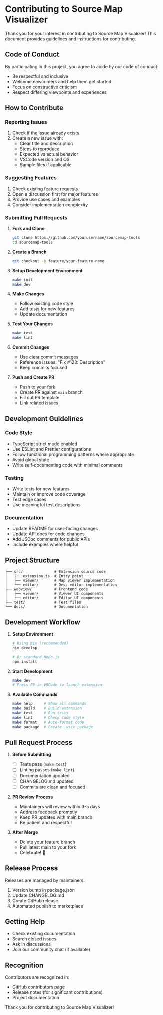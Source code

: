 # Contributing to Source Map Visualizer

Thank you for your interest in contributing to Source Map Visualizer! This document provides guidelines and instructions for contributing.

## Code of Conduct

By participating in this project, you agree to abide by our code of conduct:
- Be respectful and inclusive
- Welcome newcomers and help them get started
- Focus on constructive criticism
- Respect differing viewpoints and experiences

## How to Contribute

### Reporting Issues

1. Check if the issue already exists
2. Create a new issue with:
   - Clear title and description
   - Steps to reproduce
   - Expected vs actual behavior
   - VSCode version and OS
   - Sample files if applicable

### Suggesting Features

1. Check existing feature requests
2. Open a discussion first for major features
3. Provide use cases and examples
4. Consider implementation complexity

### Submitting Pull Requests

1. **Fork and Clone**
   ```bash
   git clone https://github.com/yourusername/sourcemap-tools
   cd sourcemap-tools
   ```

2. **Create a Branch**
   ```bash
   git checkout -b feature/your-feature-name
   ```

3. **Setup Development Environment**
   ```bash
   make init
   make dev
   ```

4. **Make Changes**
   - Follow existing code style
   - Add tests for new features
   - Update documentation

5. **Test Your Changes**
   ```bash
   make test
   make lint
   ```

6. **Commit Changes**
   - Use clear commit messages
   - Reference issues: "Fix #123: Description"
   - Keep commits focused

7. **Push and Create PR**
   - Push to your fork
   - Create PR against `main` branch
   - Fill out PR template
   - Link related issues

## Development Guidelines

### Code Style

- TypeScript strict mode enabled
- Use ESLint and Prettier configurations
- Follow functional programming patterns where appropriate
- Avoid global state
- Write self-documenting code with minimal comments

### Testing

- Write tests for new features
- Maintain or improve code coverage
- Test edge cases
- Use meaningful test descriptions

### Documentation

- Update README for user-facing changes
- Update API docs for code changes
- Add JSDoc comments for public APIs
- Include examples where helpful

## Project Structure

```
├── src/              # Extension source code
│   ├── extension.ts  # Entry point
│   ├── viewer/       # Map viewer implementation
│   └── editor/       # Desc editor implementation
├── webview/          # Frontend code
│   ├── viewer/       # Viewer UI components
│   └── editor/       # Editor UI components
├── test/             # Test files
└── docs/             # Documentation
```

## Development Workflow

1. **Setup Environment**
   ```bash
   # Using Nix (recommended)
   nix develop
   
   # Or standard Node.js
   npm install
   ```

2. **Start Development**
   ```bash
   make dev
   # Press F5 in VSCode to launch extension
   ```

3. **Available Commands**
   ```bash
   make help     # Show all commands
   make build    # Build extension
   make test     # Run tests
   make lint     # Check code style
   make format   # Auto-format code
   make package  # Create .vsix package
   ```

## Pull Request Process

1. **Before Submitting**
   - [ ] Tests pass (`make test`)
   - [ ] Linting passes (`make lint`)
   - [ ] Documentation updated
   - [ ] CHANGELOG.md updated
   - [ ] Commits are clean and focused

2. **PR Review Process**
   - Maintainers will review within 3-5 days
   - Address feedback promptly
   - Keep PR updated with main branch
   - Be patient and respectful

3. **After Merge**
   - Delete your feature branch
   - Pull latest main to your fork
   - Celebrate! 🎉

## Release Process

Releases are managed by maintainers:

1. Version bump in package.json
2. Update CHANGELOG.md
3. Create GitHub release
4. Automated publish to marketplace

## Getting Help

- Check existing documentation
- Search closed issues
- Ask in discussions
- Join our community chat (if available)

## Recognition

Contributors are recognized in:
- GitHub contributors page
- Release notes (for significant contributions)
- Project documentation

Thank you for contributing to Source Map Visualizer!